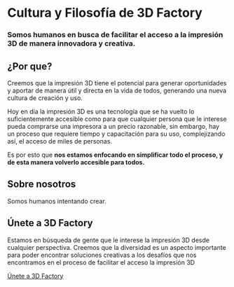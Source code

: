 # Cultura y Filosofía de 3D Factory

### Somos humanos en busca de facilitar el acceso a la impresión 3D de manera innovadora y creativa.

## ¿Por que?

Creemos que la impresión 3D tiene el potencial para generar oportunidades y aportar de manera útil y directa en la vida de todos, generando una nueva cultura de creación y uso.

Hoy en día la impresión 3D es una tecnología que se ha vuelto lo suficientemente accesible como para que cualquier persona que le interese pueda comprarse una impresora a un precio razonable, sin embargo, hay un proceso que requiere tiempo y capacitación para su uso, complejizando así, el acceso de miles de personas.

Es por esto que **nos estamos enfocando en simplificar todo el proceso, y de esta manera volverlo accesible para todos.**

## Sobre nosotros

Somos humanos intentando crear.

## Únete a 3D Factory

Estamos en búsqueda de gente que le interese la impresión 3D desde cualquier perspectiva. Creemos que la diversidad es un aspecto importante para poder encontrar soluciones creativas a los desafíos que nos encontramos en el proceso de facilitar el acceso la impresión 3D

[Únete a 3D Factory]()
